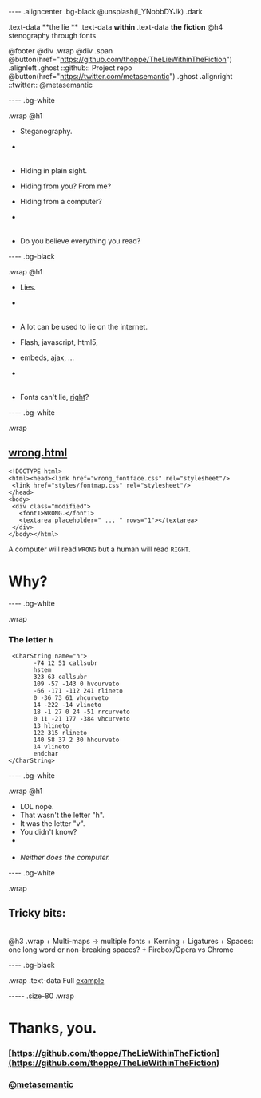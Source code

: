 ---- .aligncenter .bg-black
@unsplash(l_YNobbDYJk) .dark

.text-data **the lie **
.text-data **within**
.text-data **the fiction**
@h4 stenography through fonts


@footer @div .wrap @div .span
 @button(href="https://github.com/thoppe/TheLieWithinTheFiction") .alignleft .ghost
   ::github:: Project repo
 @button(href="https://twitter.com/metasemantic") .ghost .alignright
   ::twitter:: @metasemantic 

---- .bg-white

.wrap @h1
  + Steganography.
  + <br><br>
  
  + Hiding in plain sight.
  + Hiding from you? From me?
  + Hiding from a computer?
  + <br><br>
  
  + Do you believe everything you read?

---- .bg-black

.wrap @h1
  + Lies.
  + <br><br>
  
  + A lot can be used to lie on the internet.
  + Flash, javascript, html5,
  + embeds, ajax, ...
  + <br><br>
  
  + Fonts can't lie, [right](wrong.html)?

---- .bg-white 

.wrap
   ## [wrong.html](wrong.html)
   ```
<!DOCTYPE html>
<html><head><link href="wrong_fontface.css" rel="stylesheet"/>
    <link href="styles/fontmap.css" rel="stylesheet"/>
  </head>
  <body>
    <div class="modified">
      <font1>WRONG.</font1>
      <textarea placeholder=" ... " rows="1"></textarea>
    </div>
</body></html>
   ```
   A computer will read `WRONG` but a human will read `RIGHT`.
   # Why?



---- .bg-white 

.wrap
   ### The letter `h`
   ```
    <CharString name="h">
          -74 12 51 callsubr
          hstem
          323 63 callsubr
          109 -57 -143 0 hvcurveto
          -66 -171 -112 241 rlineto
          0 -36 73 61 vhcurveto
          14 -222 -14 vlineto
          18 -1 27 0 24 -51 rrcurveto
          0 11 -21 177 -384 vhcurveto
          13 hlineto
          122 315 rlineto
          140 58 37 2 30 hhcurveto
          14 vlineto
          endchar
</CharString>
   ```
 
---- .bg-white

.wrap @h1
   + LOL nope.
   + That wasn't the letter "h".
   + It was the letter "v".
   + You didn't know?
   + <br><br>
   + _Neither does the computer._

---- .bg-white      

.wrap
  ## Tricky bits:
  <br>
   @h3 .wrap
     + Multi-maps -> multiple fonts
     + Kerning
     + Ligatures
     + Spaces: one long word or non-breaking spaces?
     + Firebox/Opera vs Chrome
   
---- .bg-black

.wrap
 .text-data Full [example](../index.html)

----- .size-80 .wrap

# Thanks, you.
### [https://github.com/thoppe/TheLieWithinTheFiction](https://github.com/thoppe/TheLieWithinTheFiction)
### [@metasemantic](https://twitter.com/metasemantic)
